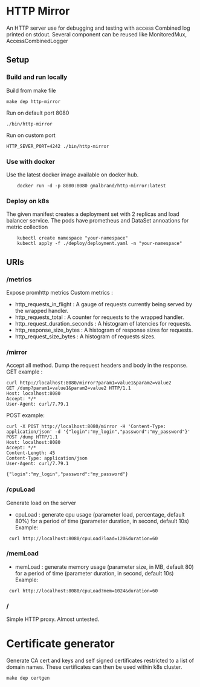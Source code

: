 # HTTP Mirror

An HTTP server use for debugging and testing with access Combined log printed on stdout.
Several component can be reused like MonitoredMux, AccessCombinedLogger 

## Setup

### Build and run locally
Build from make file
```
make dep http-mirror
```

Run on default port 8080 
```
./bin/http-mirror
```
Run on custom port 
```
HTTP_SEVER_PORT=4242 ./bin/http-mirror
```

### Use with docker
Use the latest docker image available on docker hub.
```
    docker run -d -p 8080:8080 gmalbrand/http-mirror:latest 
```

### Deploy on k8s
The given manifest creates a deployment set with 2 replicas and load balancer service.
The pods have prometheus and DataSet annoations for metric collection

```
    kubectl create namespace "your-namespace"
    kubectl apply -f ./deploy/deployment.yaml -n "your-namespace"
```

## URIs

### /metrics
Expose promhttp metrics
Custom metrics :
- http_requests_in_flight : A gauge of requests currently being served by the wrapped handler. 
- http_requests_total : A counter for requests to the wrapped handler.
- http_request_duration_seconds : A histogram of latencies for requests.
- http_response_size_bytes : A histogram of response sizes for requests.
- http_request_size_bytes : A histogram of requests sizes.

### /mirror
Accept all method.
Dump the request headers and body in the response.
GET example :
```
curl http://localhost:8080/mirror?param1=value1&param2=value2
GET /dump?param1=value1&param2=value2 HTTP/1.1
Host: localhost:8080
Accept: */*
User-Agent: curl/7.79.1
```

POST example:
```
curl -X POST http://localhost:8080/mirror -H 'Content-Type: application/json' -d '{"login":"my_login","password":"my_password"}'
POST /dump HTTP/1.1
Host: localhost:8080
Accept: */*
Content-Length: 45
Content-Type: application/json
User-Agent: curl/7.79.1

{"login":"my_login","password":"my_password"}
```

### /cpuLoad
Generate load on the server
- cpuLoad : generate cpu usage (parameter load, percentage, default 80%) for a period of time (parameter duration, in second, default 10s)
Example: 
```
 curl http://localhost:8080/cpuLoad?load=120&duration=60
```
### /memLoad
- memLoad : generate memory usage (parameter size, in MB, default 80) for a period of time (parameter duration, in second, default 10s)
Example:
```
 curl http://localhost:8080/cpuLoad?mem=1024&duration=60
```

### /
Simple HTTP proxy. Almost untested.

# Certificate generator
Generate CA cert and keys and self signed certificates restricted to a list of domain names.
These certificates can then be used within k8s cluster.

```
make dep certgen
```
